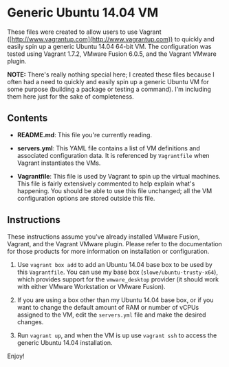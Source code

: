 # Generic Ubuntu 14.04 VM

These files were created to allow users to use Vagrant ([http://www.vagrantup.com](http://www.vagrantup.com)) to quickly and  easily spin up a generic Ubuntu 14.04 64-bit VM. The configuration was tested using Vagrant 1.7.2, VMware Fusion 6.0.5, and the Vagrant VMware plugin.

**NOTE:** There's really nothing special here; I created these files because I often had a need to quickly and easily spin up a generic Ubuntu VM for some purpose (building a package or testing a command). I'm including them here just for the sake of completeness.

## Contents

* **README.md**: This file you're currently reading.

* **servers.yml**: This YAML file contains a list of VM definitions and associated configuration data. It is referenced by `Vagrantfile` when Vagrant instantiates the VMs.

* **Vagrantfile**: This file is used by Vagrant to spin up the virtual machines. This file is fairly extensively commented to help explain what's happening. You should be able to use this file unchanged; all the VM configuration options are stored outside this file.

## Instructions

These instructions assume you've already installed VMware Fusion, Vagrant, and the Vagrant VMware plugin. Please refer to the documentation for those products for more information on installation or configuration.

1. Use `vagrant box add` to add an Ubuntu 14.04 base box to be used by this `Vagrantfile`. You can use my base box (`slowe/ubuntu-trusty-x64`), which provides support for the `vmware_desktop` provider (it should work with either VMware Workstation or VMware Fusion).

2. If you are using a box other than my Ubuntu 14.04 base box, or if you want to change the default amount of RAM or number of vCPUs assigned to the VM, edit the `servers.yml` file and make the desired changes.

3. Run `vagrant up`, and when the VM is up use `vagrant ssh` to access the generic Ubuntu 14.04 installation.

Enjoy!
